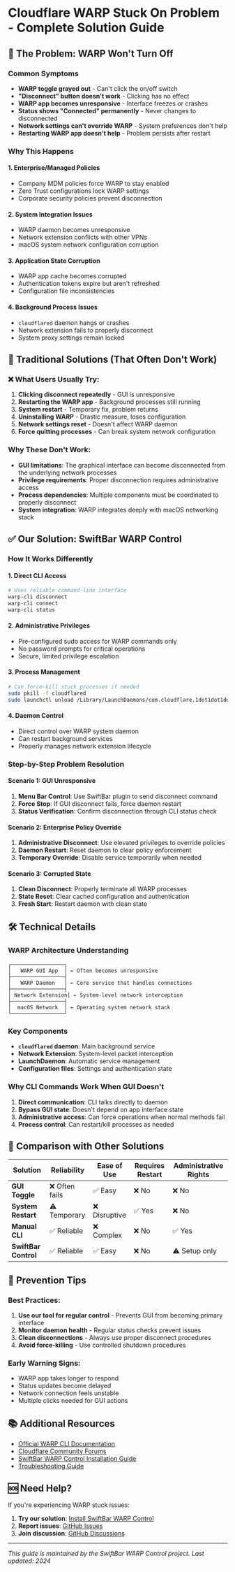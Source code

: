 # Cloudflare WARP Stuck On Problem - Complete Solution Guide

## 🚨 The Problem: WARP Won't Turn Off

### Common Symptoms
- **WARP toggle grayed out** - Can't click the on/off switch
- **"Disconnect" button doesn't work** - Clicking has no effect
- **WARP app becomes unresponsive** - Interface freezes or crashes
- **Status shows "Connected" permanently** - Never changes to disconnected
- **Network settings can't override WARP** - System preferences don't help
- **Restarting WARP app doesn't help** - Problem persists after restart

### Why This Happens

#### 1. Enterprise/Managed Policies
- Company MDM policies force WARP to stay enabled
- Zero Trust configurations lock WARP settings
- Corporate security policies prevent disconnection

#### 2. System Integration Issues
- WARP daemon becomes unresponsive
- Network extension conflicts with other VPNs
- macOS system network configuration corruption

#### 3. Application State Corruption
- WARP app cache becomes corrupted
- Authentication tokens expire but aren't refreshed
- Configuration file inconsistencies

#### 4. Background Process Issues
- `cloudflared` daemon hangs or crashes
- Network extension fails to properly disconnect
- System proxy settings remain locked

## 🔧 Traditional Solutions (That Often Don't Work)

### ❌ What Users Usually Try:
1. **Clicking disconnect repeatedly** - GUI is unresponsive
2. **Restarting the WARP app** - Background processes still running
3. **System restart** - Temporary fix, problem returns
4. **Uninstalling WARP** - Drastic measure, loses configuration
5. **Network settings reset** - Doesn't affect WARP daemon
6. **Force quitting processes** - Can break system network configuration

### Why These Don't Work:
- **GUI limitations**: The graphical interface can become disconnected from the underlying network processes
- **Privilege requirements**: Proper disconnection requires administrative access
- **Process dependencies**: Multiple components must be coordinated to properly disconnect
- **System integration**: WARP integrates deeply with macOS networking stack

## ✅ Our Solution: SwiftBar WARP Control

### How It Works Differently

#### 1. **Direct CLI Access**
```bash
# Uses reliable command-line interface
warp-cli disconnect
warp-cli connect
warp-cli status
```

#### 2. **Administrative Privileges**
- Pre-configured sudo access for WARP commands only
- No password prompts for critical operations
- Secure, limited privilege escalation

#### 3. **Process Management**
```bash
# Can force-kill stuck processes if needed
sudo pkill -f cloudflared
sudo launchctl unload /Library/LaunchDaemons/com.cloudflare.1dot1dot1dot1.macos.warp.daemon.plist
```

#### 4. **Daemon Control**
- Direct control over WARP system daemon
- Can restart background services
- Properly manages network extension lifecycle

### Step-by-Step Problem Resolution

#### Scenario 1: GUI Unresponsive
1. **Menu Bar Control**: Use SwiftBar plugin to send disconnect command
2. **Force Stop**: If GUI disconnect fails, force daemon restart
3. **Status Verification**: Confirm disconnection through CLI status check

#### Scenario 2: Enterprise Policy Override
1. **Administrative Disconnect**: Use elevated privileges to override policies
2. **Daemon Restart**: Reset daemon to clear policy enforcement
3. **Temporary Override**: Disable service temporarily when needed

#### Scenario 3: Corrupted State
1. **Clean Disconnect**: Properly terminate all WARP processes
2. **State Reset**: Clear cached configuration and authentication
3. **Fresh Start**: Restart daemon with clean state

## 🛠️ Technical Details

### WARP Architecture Understanding
```
┌─────────────────┐
│   WARP GUI App  │ ← Often becomes unresponsive
├─────────────────┤
│   WARP Daemon   │ ← Core service that handles connections
├─────────────────┤
│ Network Extension│ ← System-level network interception  
├─────────────────┤
│  macOS Network  │ ← Operating system network stack
└─────────────────┘
```

### Key Components
- **`cloudflared` daemon**: Main background service
- **Network Extension**: System-level packet interception
- **LaunchDaemon**: Automatic service management
- **Configuration files**: Settings and authentication state

### Why CLI Commands Work When GUI Doesn't
1. **Direct communication**: CLI talks directly to daemon
2. **Bypass GUI state**: Doesn't depend on app interface state
3. **Administrative access**: Can force operations when normal methods fail
4. **Process control**: Can restart/kill processes as needed

## 🎯 Comparison with Other Solutions

| Solution | Reliability | Ease of Use | Requires Restart | Administrative Rights |
|----------|-------------|-------------|------------------|----------------------|
| **GUI Toggle** | ❌ Often fails | ✅ Easy | ❌ No | ❌ No |
| **System Restart** | ⚠️ Temporary | ❌ Disruptive | ✅ Yes | ❌ No |
| **Manual CLI** | ✅ Reliable | ❌ Complex | ❌ No | ✅ Yes |
| **SwiftBar Control** | ✅ Reliable | ✅ Easy | ❌ No | ⚠️ Setup only |

## 🚀 Prevention Tips

### Best Practices:
1. **Use our tool for regular control** - Prevents GUI from becoming primary interface
2. **Monitor daemon health** - Regular status checks prevent issues
3. **Clean disconnections** - Always use proper disconnect procedures
4. **Avoid force-killing** - Use controlled shutdown procedures

### Early Warning Signs:
- WARP app takes longer to respond
- Status updates become delayed
- Network connection feels unstable
- Multiple clicks needed for GUI actions

## 📚 Additional Resources

- [Official WARP CLI Documentation](https://developers.cloudflare.com/warp-client/get-started/macos/)
- [Cloudflare Community Forums](https://community.cloudflare.com/c/developers/warp/41)
- [SwiftBar WARP Control Installation Guide](../README.md#installation)
- [Troubleshooting Guide](TROUBLESHOOTING.md)

## 🆘 Need Help?

If you're experiencing WARP stuck issues:

1. **Try our solution**: [Install SwiftBar WARP Control](../README.md)
2. **Report issues**: [GitHub Issues](https://github.com/leeguooooo/swiftbar-warp-control/issues)
3. **Join discussion**: [GitHub Discussions](https://github.com/leeguooooo/swiftbar-warp-control/discussions)

---

*This guide is maintained by the SwiftBar WARP Control project. Last updated: 2024*